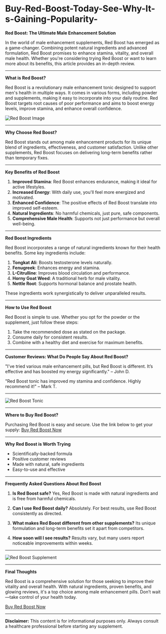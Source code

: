 # Buy-Red-Boost-Today-See-Why-It-s-Gaining-Popularity-

**Red Boost: The Ultimate Male Enhancement Solution**

In the world of male enhancement supplements, Red Boost has emerged as a game-changer. Combining potent natural ingredients and advanced formulation, Red Boost promises to enhance stamina, vitality, and overall male health. Whether you're considering trying Red Boost or want to learn more about its benefits, this article provides an in-depth review.

---

**What is Red Boost?**

Red Boost is a revolutionary male enhancement tonic designed to support men's health in multiple ways. It comes in various forms, including powder and supplements, making it easy to incorporate into your daily routine. Red Boost targets root causes of poor performance and aims to boost energy levels, improve stamina, and enhance overall confidence.

![Red Boost Image](https://github.com/user-attachments/assets/ca7ebbe4-41eb-409a-8aa8-b9171d7b58ff)

---

**Why Choose Red Boost?**

Red Boost stands out among male enhancement products for its unique blend of ingredients, effectiveness, and customer satisfaction. Unlike other supplements, Red Boost focuses on delivering long-term benefits rather than temporary fixes.

---

**Key Benefits of Red Boost**

1. **Improved Stamina**: Red Boost enhances endurance, making it ideal for active lifestyles.
2. **Increased Energy**: With daily use, you'll feel more energized and motivated.
3. **Enhanced Confidence**: The positive effects of Red Boost translate into improved self-esteem.
4. **Natural Ingredients**: No harmful chemicals, just pure, safe components.
5. **Comprehensive Male Health**: Supports not just performance but overall well-being.

---

**Red Boost Ingredients**

Red Boost incorporates a range of natural ingredients known for their health benefits. Some key ingredients include:

1. **Tongkat Ali**: Boosts testosterone levels naturally.
2. **Fenugreek**: Enhances energy and stamina.
3. **L-Citrulline**: Improves blood circulation and performance.
4. **Horny Goat Weed**: A traditional herb for male vitality.
5. **Nettle Root**: Supports hormonal balance and prostate health.

These ingredients work synergistically to deliver unparalleled results.

---

**How to Use Red Boost**

Red Boost is simple to use. Whether you opt for the powder or the supplement, just follow these steps:

1. Take the recommended dose as stated on the package.
2. Consume daily for consistent results.
3. Combine with a healthy diet and exercise for maximum benefits.

---

**Customer Reviews: What Do People Say About Red Boost?**

"I've tried various male enhancement pills, but Red Boost is different. It’s effective and has boosted my energy significantly." – John D.

"Red Boost tonic has improved my stamina and confidence. Highly recommend it!" – Mark T.

---

![Red Boost Tonic](https://github.com/user-attachments/assets/df8ce3e6-2d6d-4b2c-8e45-e3f65e29986d)

---

**Where to Buy Red Boost?**

Purchasing Red Boost is easy and secure. Use the link below to get your supply:
[Buy Red Boost Now](https://tinyurl.com/zdyk95zm)

---

**Why Red Boost is Worth Trying**

- Scientifically-backed formula
- Positive customer reviews
- Made with natural, safe ingredients
- Easy-to-use and effective

---

**Frequently Asked Questions About Red Boost**

1. **Is Red Boost safe?**
   Yes, Red Boost is made with natural ingredients and is free from harmful chemicals.

2. **Can I use Red Boost daily?**
   Absolutely. For best results, use Red Boost consistently as directed.

3. **What makes Red Boost different from other supplements?**
   Its unique formulation and long-term benefits set it apart from competitors.

4. **How soon will I see results?**
   Results vary, but many users report noticeable improvements within weeks.

---

![Red Boost Supplement](https://github.com/user-attachments/assets/49adfccb-d871-4479-b445-4a814a56877b)

---

**Final Thoughts**

Red Boost is a comprehensive solution for those seeking to improve their vitality and overall health. With natural ingredients, proven benefits, and glowing reviews, it's a top choice among male enhancement pills. Don’t wait—take control of your health today.

[Buy Red Boost Now](https://tinyurl.com/zdyk95zm)

---

**Disclaimer:** This content is for informational purposes only. Always consult a healthcare professional before starting any supplement.



